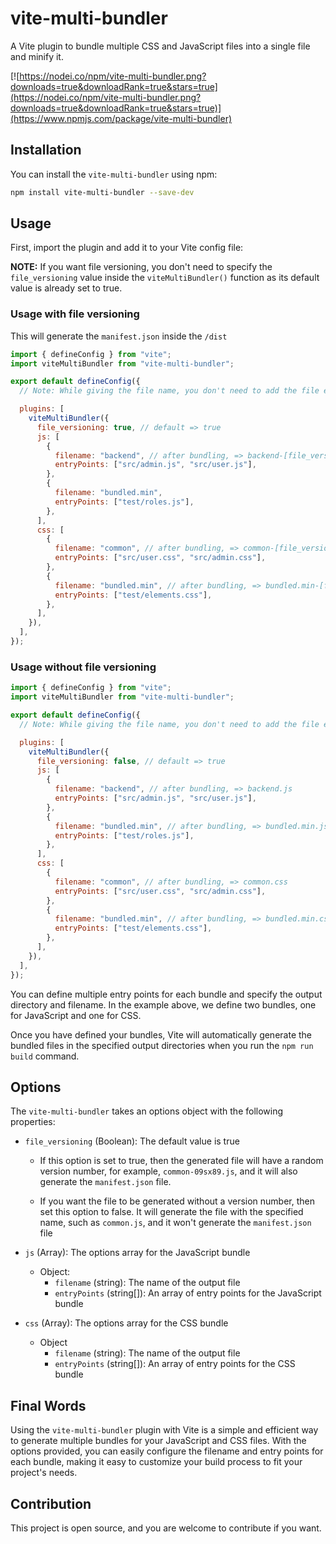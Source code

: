 # vite-multi-bundler

A Vite plugin to bundle multiple CSS and JavaScript files into a single file and minify it.

[![https://nodei.co/npm/vite-multi-bundler.png?downloads=true&downloadRank=true&stars=true](https://nodei.co/npm/vite-multi-bundler.png?downloads=true&downloadRank=true&stars=true)](https://www.npmjs.com/package/vite-multi-bundler)

## Installation

You can install the `vite-multi-bundler` using npm:

```sh
npm install vite-multi-bundler --save-dev
```

## Usage

First, import the plugin and add it to your Vite config file:

**NOTE:** If you want file versioning, you don't need to specify the `file_versioning` value inside the `viteMultiBundler()` function as its default value is already set to true.

### Usage with file versioning

This will generate the `manifest.json` inside the `/dist`

```js
import { defineConfig } from "vite";
import viteMultiBundler from "vite-multi-bundler";

export default defineConfig({
  // Note: While giving the file name, you don't need to add the file extension. The plugin handles this automatically on its own.

  plugins: [
    viteMultiBundler({
      file_versioning: true, // default => true
      js: [
        {
          filename: "backend", // after bundling, => backend-[file_version].js
          entryPoints: ["src/admin.js", "src/user.js"],
        },
        {
          filename: "bundled.min",
          entryPoints: ["test/roles.js"],
        },
      ],
      css: [
        {
          filename: "common", // after bundling, => common-[file_version].css
          entryPoints: ["src/user.css", "src/admin.css"],
        },
        {
          filename: "bundled.min", // after bundling, => bundled.min-[file_version].css
          entryPoints: ["test/elements.css"],
        },
      ],
    }),
  ],
});
```

### Usage without file versioning

```js
import { defineConfig } from "vite";
import viteMultiBundler from "vite-multi-bundler";

export default defineConfig({
  // Note: While giving the file name, you don't need to add the file extension. The plugin handles this automatically on its own.

  plugins: [
    viteMultiBundler({
      file_versioning: false, // default => true
      js: [
        {
          filename: "backend", // after bundling, => backend.js
          entryPoints: ["src/admin.js", "src/user.js"],
        },
        {
          filename: "bundled.min", // after bundling, => bundled.min.js
          entryPoints: ["test/roles.js"],
        },
      ],
      css: [
        {
          filename: "common", // after bundling, => common.css
          entryPoints: ["src/user.css", "src/admin.css"],
        },
        {
          filename: "bundled.min", // after bundling, => bundled.min.css
          entryPoints: ["test/elements.css"],
        },
      ],
    }),
  ],
});
```

You can define multiple entry points for each bundle and specify the output directory and filename. In the example above, we define two bundles, one for JavaScript and one for CSS.

Once you have defined your bundles, Vite will automatically generate the bundled files in the specified output directories when you run the `npm run build` command.

## Options

The `vite-multi-bundler` takes an options object with the following properties:

- `file_versioning` (Boolean): The default value is true

  - If this option is set to true, then the generated file will have a random version number, for example, `common-09sx89.js`, and it will also generate the `manifest.json` file.

  - If you want the file to be generated without a version number, then set this option to false. It will generate the file with the specified name, such as `common.js`, and it won't generate the `manifest.json` file

- `js` (Array): The options array for the JavaScript bundle

  - Object:
    - `filename` (string): The name of the output file
    - `entryPoints` (string[]): An array of entry points for the JavaScript bundle

- `css` (Array): The options array for the CSS bundle
  - Object
    - `filename` (string): The name of the output file
    - `entryPoints` (string[]): An array of entry points for the CSS bundle

## Final Words

Using the `vite-multi-bundler` plugin with Vite is a simple and efficient way to generate multiple bundles for your JavaScript and CSS files. With the options provided, you can easily configure the filename and entry points for each bundle, making it easy to customize your build process to fit your project's needs.

## Contribution

This project is open source, and you are welcome to contribute if you want.

